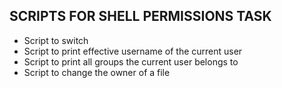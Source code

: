 ## SCRIPTS FOR SHELL PERMISSIONS TASK
* Script to switch
* Script to print effective username of the current user
* Script to print all groups the current user belongs to
* Script to change the owner of a file